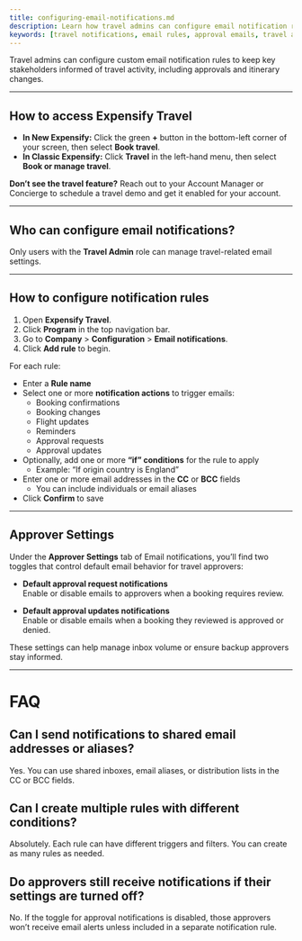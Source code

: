 ```yaml
---
title: configuring-email-notifications.md
description: Learn how travel admins can configure email notification rules and approver alerts in Expensify Travel.
keywords: [travel notifications, email rules, approval emails, travel alerts, expensify travel, classic, new expensify]
---
```


<div id="new-expensify" markdown="1">

Travel admins can configure custom email notification rules to keep key stakeholders informed of travel activity, including approvals and itinerary changes.

---

## How to access Expensify Travel

- **In New Expensify:** Click the green **+** button in the bottom-left corner of your screen, then select **Book travel**.
- **In Classic Expensify:** Click **Travel** in the left-hand menu, then select **Book or manage travel**.

**Don’t see the travel feature?** Reach out to your Account Manager or Concierge to schedule a travel demo and get it enabled for your account.

---

## Who can configure email notifications?

Only users with the **Travel Admin** role can manage travel-related email settings.

---

## How to configure notification rules

1. Open **Expensify Travel**.
2. Click **Program** in the top navigation bar.
3. Go to **Company** > **Configuration** > **Email notifications**.
4. Click **Add rule** to begin.

For each rule:
- Enter a **Rule name**
- Select one or more **notification actions** to trigger emails:
  - Booking confirmations
  - Booking changes
  - Flight updates
  - Reminders
  - Approval requests
  - Approval updates
- Optionally, add one or more **“if” conditions** for the rule to apply
  - Example: “If origin country is England”
- Enter one or more email addresses in the **CC** or **BCC** fields
  - You can include individuals or email aliases
- Click **Confirm** to save

---

## Approver Settings

Under the **Approver Settings** tab of Email notifications, you’ll find two toggles that control default email behavior for travel approvers:

- **Default approval request notifications**  
  Enable or disable emails to approvers when a booking requires review.

- **Default approval updates notifications**  
  Enable or disable emails when a booking they reviewed is approved or denied.

These settings can help manage inbox volume or ensure backup approvers stay informed.

---

# FAQ

## Can I send notifications to shared email addresses or aliases?
Yes. You can use shared inboxes, email aliases, or distribution lists in the CC or BCC fields.

## Can I create multiple rules with different conditions?
Absolutely. Each rule can have different triggers and filters. You can create as many rules as needed.

## Do approvers still receive notifications if their settings are turned off?
No. If the toggle for approval notifications is disabled, those approvers won’t receive email alerts unless included in a separate notification rule.

</div>
